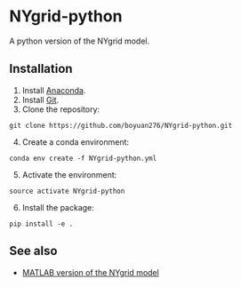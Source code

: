 # NYgrid-python
A python version of the NYgrid model.

## Installation
1. Install [Anaconda](https://www.anaconda.com/download/).
2. Install [Git](https://git-scm.com/downloads).
3. Clone the repository: 
```
git clone https://github.com/boyuan276/NYgrid-python.git
```
4. Create a conda environment:
```
conda env create -f NYgrid-python.yml
```
5. Activate the environment:
```
source activate NYgrid-python
```
6. Install the package:
```
pip install -e .
```


## See also
* [MATLAB version of the NYgrid model](https://github.com/AndersonEnergyLab-Cornell/NYgrid.git)